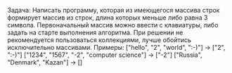 Задача: Написать программу, которая из имеющегося массива строк формирует массив из строк, длина которых меньше либо равна 3 символа. Первоначальный массив можно ввести с клавиатуры, либо задать на старте выполнения алгоритма. При решении не рекомендуется пользоваться коллекциями, лучше обойтись исключительно массивами.
Примеры:
["hello", "2", "world", ":-)"] -> ["2", ":-)"]
["1234", "1567", "-2", "computer science"] -> ["-2"]
["Russia", "Denmark", "Kazan"] -> []